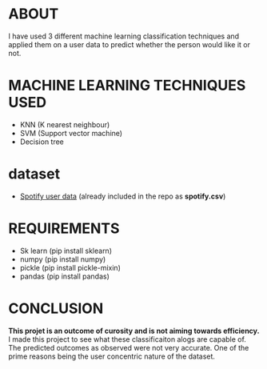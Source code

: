 # ABOUT
I have used 3 different machine learning classification techniques and applied them on a user data to predict whether the person would like it or not.

# MACHINE LEARNING TECHNIQUES USED 
- KNN (K nearest neighbour)
- SVM (Support vector machine)
- Decision tree

# dataset
- [Spotify user data](https://www.kaggle.com/geomack/spotifyclassification)
(already included in the repo as <b>spotify.csv</b>)
 
# REQUIREMENTS 
- Sk learn (pip install sklearn)
- numpy (pip install numpy)
- pickle (pip install pickle-mixin)
- pandas (pip install pandas)

# CONCLUSION
<b>This projet is an outcome of curosity and is not aiming towards efficiency.</b> I made this project to see what these classificaiton alogs are capable of. The predicted outcomes as observed were not very accurate. One of the prime reasons being the user concentric nature of the dataset.
